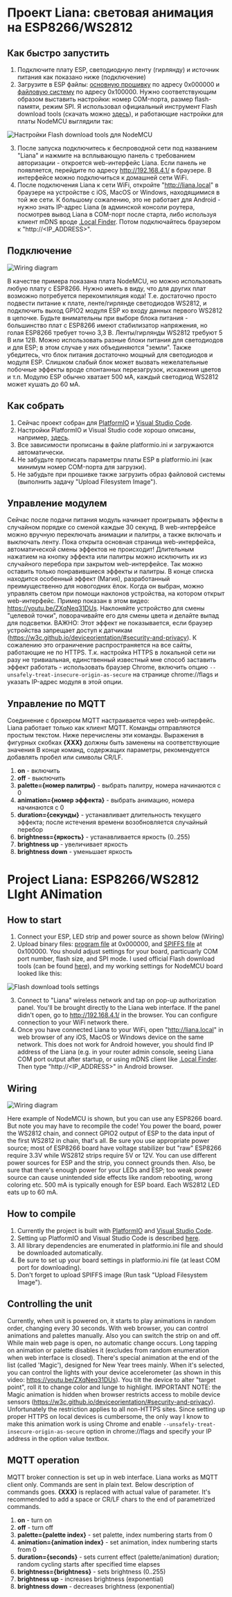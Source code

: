 # Проект Liana: световая анимация на ESP8266/WS2812 
## Как быстро запустить
1. Подключите плату ESP, светодиодную ленту (гирлянду) и источник питания как показано ниже (подключение)
1. Загрузите в ESP файлы: [основную прошивку](https://github.com/Vasil-Pahomov/Liana/releases/latest/download/firmware.bin) по адресу 0x000000 и [файловую систему](https://github.com/Vasil-Pahomov/Liana/releases/latest/download/spiffs.bin) по адресу 0x100000. Нужно соответствующим образом выставить настройки: номер COM-порта, размер flash-памяти, режим SPI. Я использовал официальный инструмент Flash download tools (скачать можно [здесь](https://www.espressif.com/en/support/download/other-tools)), и работающие настройки для платы NodeMCU выглядили так:

![Настройки Flash download tools для NodeMCU](https://raw.githubusercontent.com/Vasil-Pahomov/Liana/master/pics/Download_tool_settings.png)

3. После запуска подключитесь к беспроводной сети под названием "Liana" и нажмите на всплывающую панель с требованием авторизации - откроется web-интерфейс Liana. Если панель не появляется, перейдите по адресу http://192.168.4.1/ в браузере. В интерфейсе можно подключиться к домашней сети WiFi.
4. После подключения Liana к сети WiFi, откройте "http://liana.local" в браузере на устройстве с iOS, MacOS or Windows, находящимися в той же сети. 
К большому сожалению, это не работает для Android - нужно знать IP-адрес Liana (в админской консоли роутера, посмотрев вывод Liana в COM-порт после старта, либо используя клиент mDNS вроде [.Local Finder](https://play.google.com/store/apps/details?id=com.dokoden.dotlocalfinder). Потом подключайтесь браузером к "http://<IP_ADDRESS>".

## Подключение
![Wiring diagram](https://raw.githubusercontent.com/Vasil-Pahomov/Liana/master/pics/Diagram.png)

В качестве примера показана плата NodeMCU, но можно использовать любую плату с ESP8266. Нужно иметь в виду, что для других плат возможно потребуется перекомпиляция кода!
Т.е. достаточно просто подвести питание к плате, ленте/гирлянде светодиодов WS2812, и подключить выход GPIO2 модуля ESP ко входу данных первого WS2812 в цепочке.
Будьте внимательны при выборе блока питания - большинство плат с ESP8266 имеют стабилизатор напряжения, но голая ESP8266 требует точно 3,3 В. Ленты/гирлянды WS2812 требуют 5 В или 12В. 
Можно использовать разные блоки питания для светодиодов и для ESP; в этом случае у них объединяются "земли".
Также убедитесь, что блок питания достаточно мощный для светодиодов и модуля ESP. Слишком слабый блок может вызвать нежелательные побочные эффекты вроде спонтанных перезагрузок, искажения цветов и т.п.
Модулю ESP обычно хватает 500 мА, каждый светодиод WS2812 может кушать до 60 мА.

## Как собрать
1. Сейчас проект собран для [PlatformIO](https://platformio.org/) и [Visual Studio Code](https://code.visualstudio.com/).
1. Настройки PlatformIO и Visual Studio code хорошо описаны, например, [здесь](https://docs.platformio.org/en/latest/integration/ide/vscode.html).
1. Все зависимости прописаны в файле platformio.ini и загружаются автоматически.
1. Не забудьте прописать параметры платы ESP в platformio.ini (как минимум номер COM-порта для загрузки).
1. Не забудьте при прошивке также загрузить образ файловой системы (выполнить задачу "Upload Filesystem Image").

## Управление модулем
Сейчас после подачи питания модуль начинает проигрывать эффекты в случайном порядке со сменой каждые 30 секунд. В web-интерфейсе можно вручную переключать анимации и палитры, а также включать и выключать ленту.
Пока открыта основная страница web-интерфейса, автоматической смены эффектов не происходит!
Длительным нажатием на кнопку эффекта или палитры можно исключить их из случайного перебора при закрытом web-интерфейсе. Так можно оставить только понравившиеся эффекты и палитры.
В конце списка находится особенный эффект (Магия), разработанный преимущественно для новогодних ёлок. Когда он выбран, можно управлять светом при помощи наклонов устройства, на котором открыт web-интерфейс. Пример показан в этом видео: https://youtu.be/ZXqNeq31DUs. Наклоняйте устройство для смены "целевой точки", поворачивайте его для смены цвета и делайте выпад для подсветки.
ВАЖНО: Этот эффект не показывается, если браузер устройства запрещает доступ к датчикам (https://w3c.github.io/deviceorientation/#security-and-privacy). К сожалению это ограничение распространяется на все сайты, работающие не по HTTPS. Т.к. настройка HTTPS в локальной сети ни разу не тривиальная, единственный известный мне способ заставить эффект работать - использовать браузер Chrome, включить опцию `--unsafely-treat-insecure-origin-as-secure` на странице chrome://flags и указать IP-адрес модуля в этой опции.

## Управление по MQTT
Соединение с брокером MQTT настраивается через web-интерфейс. Liana работает только как клиент MQTT.
Команды отправляются простым текстом. Ниже перечислены эти команды. Выражения в фигурных скобках **{XXX}** должны быть заменены на соответствующие значения
В конце команд, содержащих параметры, рекомендуется добавлять пробел или символы CR/LF.
1. **on** - включить
1. **off** - выключить
1. **palette={номер палитры}** - выбрать палитру, номера начинаются с 0
1. **animation={номер эффекта}** - выбрать анимацию, номера начинаются с 0
1. **duration={секунды}** - устанавливает длительность текущего эффекта; после истечения времени возобновляется случайный перебор
1. **brightness={яркость}** - устанавливается яркость (0..255)
1. **brightness up** - увеличивает яркость 
1. **brightness down** - уменьшает яркость


# Project Liana: ESP8266/WS2812 LIght ANimation
## How to start
1. Connect your ESP, LED strip and power source as shown below (Wiring)
1. Upload binary files: [program file](https://github.com/Vasil-Pahomov/Liana/releases/latest/download/firmware.bin) at 0x000000, and [SPIFFS file](https://github.com/Vasil-Pahomov/Liana/releases/latest/download/spiffs.bin) at 0x100000. You should adjust settings for your board, particuarly COM port number, flash size, and SPI mode. I used official Flash download tools (can be found [here](https://www.espressif.com/en/support/download/other-tools)), and my working settings for NodeMCU board looked like this:

![Flash download tools settings](https://raw.githubusercontent.com/Vasil-Pahomov/Liana/master/pics/Download_tool_settings.png)

3. Connect to "Liana" wireless network and tap on pop-up authorization panel. You'll be brought directly to the Liana web interface. If the panel didn't open, go to http://192.168.4.1/ in the browser. You can configure connection to your WiFi network there.
4. Once you have connected Liana to your WiFi, open "http://liana.local" in web browser of any iOS, MacOS or Windows device on the same network. This does not work for Android however, you should find IP address of the Liana (e.g. in your router admin console, seeing Liana COM port output after startup, or using mDNS client like [.Local Finder](https://play.google.com/store/apps/details?id=com.dokoden.dotlocalfinder). Then type "http://<IP_ADDRESS>" in Android browser.

## Wiring
![Wiring diagram](https://raw.githubusercontent.com/Vasil-Pahomov/Liana/master/pics/Diagram.png)

Here example of NodeMCU is shown, but you can use any ESP8266 board. But note you may have to recompile the code! 
You power the board, power the WS2812 chain, and connect GPIO2 output of ESP to the data input of the first WS2812 in chain, that's all.
Be sure you use appropriate power source; most of ESP8266 board have voltage stabilizer but "raw" ESP8266 require 3.3V while WS2812 strips require 5V or 12V. You can use different power sources for ESP and the strip, you connect grounds then. Also, be sure that there's enough power for your LEDs and ESP; too weak power source can cause unintended side effects like random rebooting, wrong coloring etc.
500 mA is typically enough for ESP board. Each WS2812 LED eats up to 60 mA.

## How to compile 
1. Currently the project is built with [PlatformIO](https://platformio.org/) and [Visual Studio Code](https://code.visualstudio.com/).
1. Setting up PlatformIO and Visual Studio Code is described [here](https://docs.platformio.org/en/latest/integration/ide/vscode.html).
1. All library dependencies are enumerated in platformio.ini file and should be downloaded automatically.
1. Be sure to set up your board settings in platformio.ini file (at least COM port for downloading).
1. Don't forget to upload SPIFFS image (Run task "Upload Filesystem Image").

## Controlling the unit
Currently, when unit is powered on, it starts to play animations in random order, changing every 30 seconds. With web browser, you can control animations and palettes manually. Also you can switch the strip on and off.
While main web page is open, no automatic change occurs.
Long tapping on animation or palette disables it (excludes from random enumeration when web interface is closed).
There's special animation at the end of the list (called 'Magic'), designed for New Year trees mainly. When it's selected, you can control the lights with your device accelerometer (as shown in this video: https://youtu.be/ZXqNeq31DUs). You tilt the device to alter "target point", roll it to change color and lunge to highlight.
IMPORTANT NOTE: the Magic animation is hidden when browser restricts access to mobile device sensors (https://w3c.github.io/deviceorientation/#security-and-privacy). Unfortunately the restriction applies to all non-HTTPS sites. Since setting up proper HTTPS on local devices is cumbersome, the only way I know to make this animation work is using Chrome and enable `--unsafely-treat-insecure-origin-as-secure` option in chrome://flags and specify your IP address in the option value textbox.

## MQTT operation
MQTT broker connection is set up in web interface. Liana works as MQTT client only.
Commands are sent in plain text. Below description of commands goes. **{XXX}** is replaced with actual value of parameter.
It's recommended to add a space or CR/LF chars to the end of parametrized commands.
1. **on** - turn on
1. **off** - turn off
1. **palette={palette index}** - set palette, index numbering starts from 0
1. **animation={animation index}** - set animation, index numbering starts from 0
1. **duration={seconds}** - sets current effect (palette/animation) duration; random cycling starts after specified time elapses
1. **brightness={brightness}** - sets brightness (0..255)
1. **brightness up** - increases brightness (exponential)
1. **brightness down** - decreases brightness (exponential)

